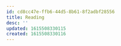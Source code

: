 ```yaml
---
id: cd8cc47e-ffb6-44d5-8b61-8f2adbf28556
title: Reading
desc: ''
updated: 1615508330115
created: 1615508330116
---
```


